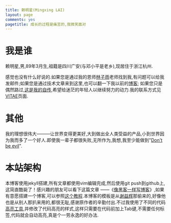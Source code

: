 ```yaml
---
title: 赖明星(Mingxing LAI)
layout: page
comments: yes
pagetitle: 成长的过程是痛苦的,我微笑面对
---
```


# 我是谁

赖明星,男,89年3月生,祖籍是四川广安(与邓小平是老乡),现居住于浙江杭州.

感觉也没有什么好说的.如果您是通过我的恩师[林子雨][6]老师找到我,有问题可以给我发邮件;如果您是通过技术文章来到这里,也可以翻一下我以前的[博客][9]; 如果您只是偶然路过,[这是我的自传][7],希望给迷茫的年轻人以继续努力的动力.我的联系方式见[VITAE][5]页面.

# 其他

我的理想很伟大———让世界变得更美好,大到做出全人类受益的产品,小到世界因为我而多了一个好人.即使我一辈子都很失败,无所作为,我想,我至少能做到"[Don't be evil][8]".

# 本站架构

本博客使用jekyll搭建,所有文章都使用vim编辑完成,然后使用git push到github上,这简直酷毙了！感兴趣的朋友可以看下这篇文章 ——《[像黑客一样写博客][2]》,如果有意愿搭建一个博客,可以参照[这个教程][3].本博客的模板是从[谢益辉][1]那偷来的,好像他也是从别人那扒来用的,都很无耻,感谢原作者的辛勤付出.不过我使用了不同的代码[高亮工具][4],并修改了代码高亮的样式,这样只需要在代码前加上Tab键,不需要任何标签,代码就会自动高亮,真是个一劳永逸的好办法.

[1]: http://yihui.name
[2]: http://tom.preston-werner.com/2008/11/17/blogging-like-a-hacker.html
[3]: http://beiyuu.com/github-pages/
[4]: http://www.heiniuhaha.com/lessons/2012/08/09/use-google-code-prettify/
[5]: http://mingxinglai.com/cn/vitae/
[6]: http://dblab.xmu.edu.cn/
[7]: http://mingxinglai.com/cn/2014/03/autobiography/
[8]: http://en.wikipedia.org/wiki/Don't_be_evil
[9]: http://blog.csdn.net/lalor
